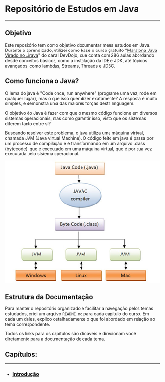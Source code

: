 # Repositório de Estudos em Java

---

## Objetivo

Este repositório tem como objetivo documentar meus estudos em Java. Durante o aprendizado, utilizei como base o curso gratuito "[Maratona Java Virado no Jiraya](https://www.youtube.com/watch?v=VKjFuX91G5Q&list=PL62G310vn6nFIsOCC0H-C2infYgwm8SWW&index=1)" do canal DevDojo, que conta com 286 aulas abordando desde conceitos básicos, como a instalação da IDE e JDK, até tópicos avançados, como lambdas, Streams, Threads e JDBC.

## Como funciona o Java?

O lema do java é "Code once, run anywhere" (programe uma vez, rode em qualquer lugar), mas o que isso quer dizer exatamente? A resposta é muito simples, e demonstra uma das maiores forças desta linguagem.

O objetivo do Java é fazer com que o mesmo código funcione em diversos sistemas operacionais, mas como garantir isso, visto que os sistemas diferem tanto entre si?

Buscando resolver este problema, o java utiliza uma máquina virtual, chamada JVM (Java virtual Machine). O código feito em java é passa por um processo de compilação e é transformando em um arquivo .class (bytecode), que é executado em uma máquina virtual, que é por sua vez executada pelo sistema operacional.

![Funcionamento do Java.png](images/funcionamento_java.png)

## Estrutura da Documentação

Para manter o repositório organizado e facilitar a navegação pelos temas estudados, criei um arquivo `README.md` para cada capítulo do curso. Em cada um deles, explico detalhadamente o que foi abordado em relação ao tema correspondente.

Todos os links para os capítulos são clicáveis e direcionam você diretamente para a documentação de cada tema.



## Capítulos:

---

* ### [Introdução](src/academy/devdojo_maratonajava/introdução/README.md)